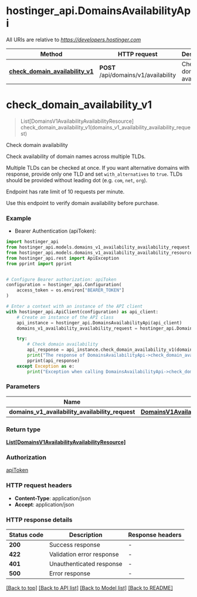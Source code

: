 # hostinger_api.DomainsAvailabilityApi

All URIs are relative to *https://developers.hostinger.com*

Method | HTTP request | Description
------------- | ------------- | -------------
[**check_domain_availability_v1**](DomainsAvailabilityApi.md#check_domain_availability_v1) | **POST** /api/domains/v1/availability | Check domain availability


# **check_domain_availability_v1**
> List[DomainsV1AvailabilityAvailabilityResource] check_domain_availability_v1(domains_v1_availability_availability_request)

Check domain availability

Check availability of domain names across multiple TLDs.

Multiple TLDs can be checked at once.
If you want alternative domains with response, provide only one TLD and set `with_alternatives` to `true`.
TLDs should be provided without leading dot (e.g. `com`, `net`, `org`).

Endpoint has rate limit of 10 requests per minute.

Use this endpoint to verify domain availability before purchase.

### Example

* Bearer Authentication (apiToken):

```python
import hostinger_api
from hostinger_api.models.domains_v1_availability_availability_request import DomainsV1AvailabilityAvailabilityRequest
from hostinger_api.models.domains_v1_availability_availability_resource import DomainsV1AvailabilityAvailabilityResource
from hostinger_api.rest import ApiException
from pprint import pprint


# Configure Bearer authorization: apiToken
configuration = hostinger_api.Configuration(
    access_token = os.environ["BEARER_TOKEN"]
)

# Enter a context with an instance of the API client
with hostinger_api.ApiClient(configuration) as api_client:
    # Create an instance of the API class
    api_instance = hostinger_api.DomainsAvailabilityApi(api_client)
    domains_v1_availability_availability_request = hostinger_api.DomainsV1AvailabilityAvailabilityRequest() # DomainsV1AvailabilityAvailabilityRequest | 

    try:
        # Check domain availability
        api_response = api_instance.check_domain_availability_v1(domains_v1_availability_availability_request)
        print("The response of DomainsAvailabilityApi->check_domain_availability_v1:\n")
        pprint(api_response)
    except Exception as e:
        print("Exception when calling DomainsAvailabilityApi->check_domain_availability_v1: %s\n" % e)
```



### Parameters


Name | Type | Description  | Notes
------------- | ------------- | ------------- | -------------
 **domains_v1_availability_availability_request** | [**DomainsV1AvailabilityAvailabilityRequest**](DomainsV1AvailabilityAvailabilityRequest.md)|  | 

### Return type

[**List[DomainsV1AvailabilityAvailabilityResource]**](DomainsV1AvailabilityAvailabilityResource.md)

### Authorization

[apiToken](../README.md#apiToken)

### HTTP request headers

 - **Content-Type**: application/json
 - **Accept**: application/json

### HTTP response details

| Status code | Description | Response headers |
|-------------|-------------|------------------|
**200** | Success response |  -  |
**422** | Validation error response |  -  |
**401** | Unauthenticated response |  -  |
**500** | Error response |  -  |

[[Back to top]](#) [[Back to API list]](../README.md#documentation-for-api-endpoints) [[Back to Model list]](../README.md#documentation-for-models) [[Back to README]](../README.md)

